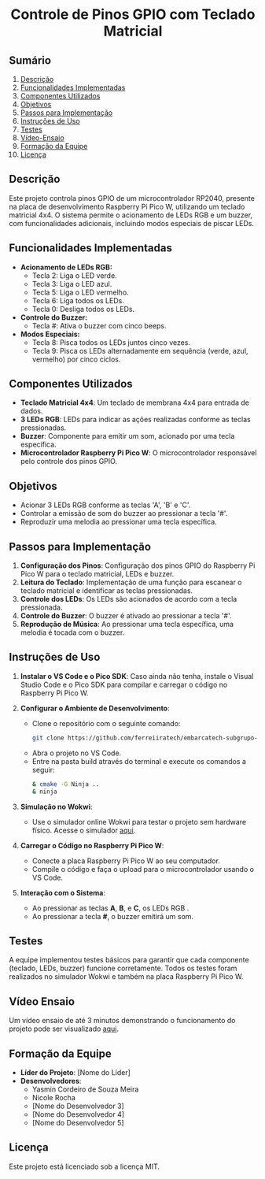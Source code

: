 <h1 align="center">Controle de Pinos GPIO com Teclado Matricial</h1>

## Sumário

1. [Descrição](#descrição)  
2. [Funcionalidades Implementadas](#funcionalidades-implementadas)  
3. [Componentes Utilizados](#componentes-utilizados)  
4. [Objetivos](#objetivos)  
5. [Passos para Implementação](#passos-para-implementação)   
6. [Instruções de Uso](#instruções-de-uso)  
7. [Testes](#testes)  
8. [Vídeo-Ensaio](#video-ensaio)  
9. [Formação da Equipe](#formação-da-equipe)  
10. [Licença](#licença)  

## Descrição

Este projeto controla pinos GPIO de um microcontrolador RP2040, presente na placa de desenvolvimento Raspberry Pi Pico W, utilizando um teclado matricial 4x4. O sistema permite o acionamento de LEDs RGB e um buzzer, com funcionalidades adicionais, incluindo modos especiais de piscar LEDs.

## Funcionalidades Implementadas

- **Acionamento de LEDs RGB:**
    - Tecla 2: Liga o LED verde.
    - Tecla 3: Liga o LED azul.
    - Tecla 5: Liga o LED vermelho.
    - Tecla 6: Liga todos os LEDs.
    - Tecla 0: Desliga todos os LEDs.
- **Controle do Buzzer:**
    - Tecla #: Ativa o buzzer com cinco beeps.
- **Modos Especiais:**
    - Tecla 8: Pisca todos os LEDs juntos cinco vezes.
    - Tecla 9: Pisca os LEDs alternadamente em sequência (verde, azul, vermelho) por cinco ciclos.

## Componentes Utilizados

- **Teclado Matricial 4x4**: Um teclado de membrana 4x4 para entrada de dados.
- **3 LEDs RGB**: LEDs para indicar as ações realizadas conforme as teclas pressionadas.
- **Buzzer**: Componente para emitir um som, acionado por uma tecla específica.
- **Microcontrolador Raspberry Pi Pico W**: O microcontrolador responsável pelo controle dos pinos GPIO.

## Objetivos

- Acionar 3 LEDs RGB conforme as teclas 'A', 'B' e 'C'.
- Controlar a emissão de som do buzzer ao pressionar a tecla '#'.
- Reproduzir uma melodia ao pressionar uma tecla específica.

## Passos para Implementação

1. **Configuração dos Pinos**: Configuração dos pinos GPIO do Raspberry Pi Pico W para o teclado matricial, LEDs e buzzer.
2. **Leitura do Teclado**: Implementação de uma função para escanear o teclado matricial e identificar as teclas pressionadas.
3. **Controle dos LEDs**: Os LEDs são acionados de acordo com a tecla pressionada.
4. **Controle do Buzzer**: O buzzer é ativado ao pressionar a tecla '#'.
5. **Reprodução de Música**: Ao pressionar uma tecla específica, uma melodia é tocada com o buzzer.

## Instruções de Uso

1. **Instalar o VS Code e o Pico SDK**: Caso ainda não tenha, instale o Visual Studio Code e o Pico SDK para compilar e carregar o código no Raspberry Pi Pico W.
   
2. **Configurar o Ambiente de Desenvolvimento**:
   - Clone o repositório com o seguinte comando:
     ```bash
     git clone https://github.com/ferreiiratech/embarcatech-subgrupo-06-microcontroladores-gpio.git
     ```
   - Abra o projeto no VS Code.
   - Entre na pasta build através do terminal e execute os comandos a seguir:
     ```bash
     & cmake -G Ninja ..
     & ninja
     ```

3. **Simulação no Wokwi**:
   - Use o simulador online Wokwi para testar o projeto sem hardware físico. Acesse o simulador [aqui](https://wokwi.com/projects/420344440238547969).
   
4. **Carregar o Código no Raspberry Pi Pico W**:
   - Conecte a placa Raspberry Pi Pico W ao seu computador.
   - Compile o código e faça o upload para o microcontrolador usando o VS Code.
   
5. **Interação com o Sistema**:
   - Ao pressionar as teclas **A**, **B**, e **C**, os LEDs RGB .
   - Ao pressionar a tecla **#**, o buzzer emitirá um som.

## Testes

A equipe implementou testes básicos para garantir que cada componente (teclado, LEDs, buzzer) funcione corretamente. Todos os testes foram realizados no simulador Wokwi e também na placa Raspberry Pi Pico W.

## Vídeo Ensaio

Um vídeo ensaio de até 3 minutos demonstrando o funcionamento do projeto pode ser visualizado [aqui](https://www.dropbox.com/scl/fi/va5dp18ahzarjyd6z8boh/2025-01-09-16-29-53.mkv?rlkey=j93icbgjf3m080d1tyde33fxz&dl=0).

## Formação da Equipe

- **Líder do Projeto**: [Nome do Líder]
- **Desenvolvedores**:
  - Yasmin Cordeiro de Souza Meira
  - Nicole Rocha
  - [Nome do Desenvolvedor 3]
  - [Nome do Desenvolvedor 4]
  - [Nome do Desenvolvedor 5]

## Licença

Este projeto está licenciado sob a licença MIT.


